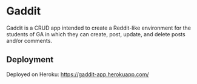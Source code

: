 # Gaddit

Gaddit is a CRUD app intended to create a Reddit-like environment for the students of GA in which they can create, post, update, and delete posts and/or comments.

## Deployment
Deployed on Heroku: https://gaddit-app.herokuapp.com/

